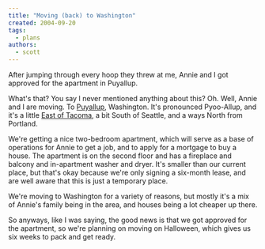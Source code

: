 ```yaml
---
title: "Moving (back) to Washington"
created: 2004-09-20
tags:
  - plans
authors:
  - scott
---
```


After jumping through every hoop they threw at me, Annie and I got approved for the apartment in Puyallup.

What's that? You say I never mentioned anything about this? Oh. Well, Annie and I are moving. To [Puyallup](http://www.ci.puyallup.wa.us/), Washington. It's pronounced Pyoo-Allup, and it's a little [East of Tacoma](http://www.google.com/url?oi=map&sa=X&q=http://www.mapquest.com/maps/map.adp%3Fcountry%3DUS%26address%3D%26city%3DPuyallup%26state%3DWA), a bit South of Seattle, and a ways North from Portland.

We're getting a nice two-bedroom apartment, which will serve as a base of operations for Annie to get a job, and to apply for a mortgage to buy a house. The apartment is on the second floor and has a fireplace and balcony and in-apartment washer and dryer. It's smaller than our current place, but that's okay because we're only signing a six-month lease, and are well aware that this is just a temporary place.

We're moving to Washington for a variety of reasons, but mostly it's a mix of Annie's family being in the area, and houses being a lot cheaper up there.

So anyways, like I was saying, the good news is that we got approved for the apartment, so we're planning on moving on Halloween, which gives us six weeks to pack and get ready.
